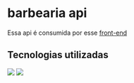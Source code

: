 # barbearia api

<p>Essa api é consumida por esse <a href=''>front-end</a>

## Tecnologias utilizadas

<div>
  <img src='https://img.shields.io/badge/Laravel-FF2D20?style=for-the-badge&logo=laravel&logoColor=white' />
  <img src='https://img.shields.io/badge/MySQL-00000F?style=for-the-badge&logo=mysql&logoColor=white' />
</div>
